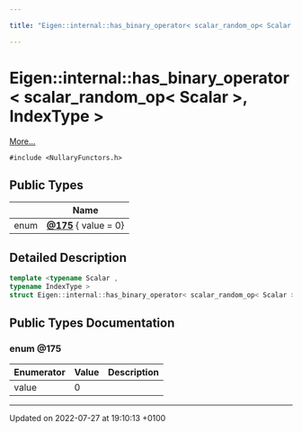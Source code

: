 ```yaml
---

title: "Eigen::internal::has_binary_operator< scalar_random_op< Scalar >, IndexType >"

---
```


# Eigen::internal::has_binary_operator< scalar_random_op< Scalar >, IndexType >



 [More...](#detailed-description)


`#include <NullaryFunctors.h>`

## Public Types

|                | Name           |
| -------------- | -------------- |
| enum| **[@175](http://example.org/classes/structeigen_1_1internal_1_1has__binary__operator_3_01scalar__random__op_3_01scalar_01_4_00_01indextype_01_4/#enum-@175)** { value = 0} |

## Detailed Description

```cpp
template <typename Scalar ,
typename IndexType >
struct Eigen::internal::has_binary_operator< scalar_random_op< Scalar >, IndexType >;
```

## Public Types Documentation

### enum @175

| Enumerator | Value | Description |
| ---------- | ----- | ----------- |
| value | 0|   |




-------------------------------

Updated on 2022-07-27 at 19:10:13 +0100